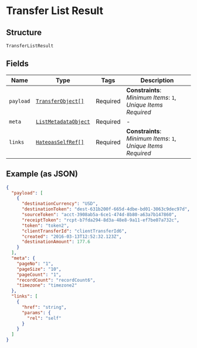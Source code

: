 
# Transfer List Result

## Structure

`TransferListResult`

## Fields

| Name | Type | Tags | Description |
|  --- | --- | --- | --- |
| `payload` | [`TransferObject[]`](../../doc/models/transfer-object.md) | Required | **Constraints**: *Minimum Items*: `1`, *Unique Items Required* |
| `meta` | [`ListMetadataObject`](../../doc/models/list-metadata-object.md) | Required | - |
| `links` | [`HateoasSelfRef[]`](../../doc/models/hateoas-self-ref.md) | Required | **Constraints**: *Minimum Items*: `1`, *Unique Items Required* |

## Example (as JSON)

```json
{
  "payload": [
    {
      "destinationCurrency": "USD",
      "destinationToken": "dest-631b200f-665d-4dbe-bd01-3063c9dec97d",
      "sourceToken": "acct-3908ab5a-6ce1-474d-8b80-a63a7b147860",
      "receiptToken": "rcpt-b7fda294-8d3a-48e8-9a11-ef7be07a732c",
      "token": "token2",
      "clientTransferId": "clientTransferId6",
      "created": "2016-03-13T12:52:32.123Z",
      "destinationAmount": 177.6
    }
  ],
  "meta": {
    "pageNo": "1",
    "pageSize": "10",
    "pageCount": "1",
    "recordCount": "recordCount6",
    "timezone": "timezone2"
  },
  "links": [
    {
      "href": "string",
      "params": {
        "rel": "self"
      }
    }
  ]
}
```

